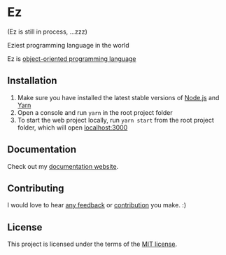 # Ez

(Ez is still in process, ...zzz)

Eziest programming language in the world

Ez is [object-oriented programming language](https://en.wikipedia.org/wiki/Object-oriented_programming)

## Installation

1.  Make sure you have installed the latest stable versions of [Node.js](nodejs.org) and [Yarn](https://yarnpkg.com/en/docs/install)
2.  Open a console and run `yarn` in the root project folder
3.  To start the web project locally, run `yarn start` from the root project folder, which will open [localhost:3000](http://localhost:3000)

## Documentation

Check out my [documentation website](http://ezlang.org/).

## Contributing

I would love to hear [any feedback](https://ezlang.org/feedback) or [contribution](/CONTRIBUTING.md) you make. :)

## License

This project is licensed under the terms of the [MIT license](/LICENSE).
